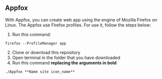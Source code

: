 ## Appfox

With Appfox, you can create web app using the engine of Mozilla Firefox on Linux. The Appfox use Firefox profiles. For use it, follow the steps below:

1. Run this command:
```
firefox --ProfileManager app
```
2. Clone or download this repository
3. Open terminal in the folder that you have downloaded 
4. Run this command **replacing the arguments in bold** 
```markdown
./Appfox **Name site icon_name**
```

